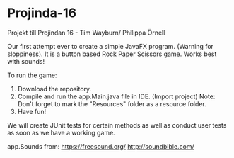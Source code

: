 # Projinda-16
Projekt till Projindan 16 - Tim Wayburn/ Philippa Örnell

Our first attempt ever to create a simple JavaFX program. (Warning for sloppiness).
It is a button based Rock Paper Scissors game. Works best with sounds!

To run the game:

1. Download the repository.
2. Compile and run the app.Main.java file in IDE. (Import project)
    Note: Don't forget to mark the "Resources" folder as a resource folder.
3. Have fun!

We will create JUnit tests for certain methods as well as conduct user tests as soon as we have a working game.


app.Sounds from:
https://freesound.org/
http://soundbible.com/
